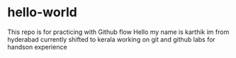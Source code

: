 # hello-world
This repo is for practicing with Github flow
Hello my name is karthik im from hyderabad currently shifted to kerala
working on git and github labs for handson experience
